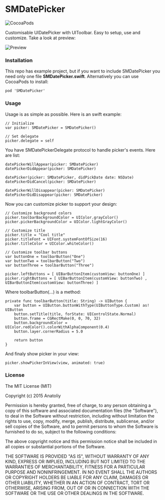 # SMDatePicker

![CocoaPods](https://img.shields.io/cocoapods/v/SMDatePicker.svg)

Customisable UIDatePicker with UIToolbar. Easy to setup, use and customize. Take a look at preview:

![Preview](https://raw.githubusercontent.com/anatoliyv/SMDatePicker/master/Main/SMDatePicker.gif)

### Installation

This repo has example project, but if you want to include SMDatePicker you need only one file **SMDatePicker.swift**. Alternatively you can use CocoaPods to install:

```
pod 'SMDatePicker'
```

### Usage

Usage is as simple as possible. Here is an swift example:

```
// Initialize
var picker: SMDatePicker = SMDatePicker()

// Set delegate
picker.delegate = self
```

You have SMDatePickerDelegate protocol to handle picker's events. Here are list:

```
datePickerWillAppear(picker: SMDatePicker)
datePickerDidAppear(picker: SMDatePicker)
    
datePicker(picker: SMDatePicker, didPickDate date: NSDate)
datePickerDidCancel(picker: SMDatePicker)
    
datePickerWillDisappear(picker: SMDatePicker)
datePickerDidDisappear(picker: SMDatePicker)
```

Now you can customize picker to support your design:

```
// Customize background colors
picker.toolbarBackgroundColor = UIColor.grayColor()
picker.pickerBackgroundColor = UIColor.lightGrayColor()

// Customize title
picker.title = "Cool title"
picker.titleFont = UIFont.systemFontOfSize(16)
picker.titleColor = UIColor.whiteColor()

// Customize toolbar buttons
var buttonOne = toolbarButton("One")
var buttonTwo = toolbarButton("Two")
var buttonThree = toolbarButton("Three")
        
picker.leftButtons = [ UIBarButtonItem(customView: buttonOne) ]
picker.rightButtons = [ UIBarButtonItem(customView: buttonTwo) , UIBarButtonItem(customView: buttonThree) ]
```

Where toolbarButton(...) is a method:

```
private func toolbarButton(title: String) -> UIButton {
    var button = UIButton.buttonWithType(UIButtonType.Custom) as! UIButton
    button.setTitle(title, forState: UIControlState.Normal)
    button.frame = CGRectMake(0, 0, 70, 32)
    button.backgroundColor = UIColor.redColor().colorWithAlphaComponent(0.4)
    button.layer.cornerRadius = 5.0
        
    return button
}
```

And finaly show picker in your view:

```
picker.showPickerInView(view, animated: true)
```

### License

The MIT License (MIT)

Copyright (c) 2015 Anatoliy

Permission is hereby granted, free of charge, to any person obtaining a copy
of this software and associated documentation files (the "Software"), to deal
in the Software without restriction, including without limitation the rights
to use, copy, modify, merge, publish, distribute, sublicense, and/or sell
copies of the Software, and to permit persons to whom the Software is
furnished to do so, subject to the following conditions:

The above copyright notice and this permission notice shall be included in all
copies or substantial portions of the Software.

THE SOFTWARE IS PROVIDED "AS IS", WITHOUT WARRANTY OF ANY KIND, EXPRESS OR
IMPLIED, INCLUDING BUT NOT LIMITED TO THE WARRANTIES OF MERCHANTABILITY,
FITNESS FOR A PARTICULAR PURPOSE AND NONINFRINGEMENT. IN NO EVENT SHALL THE
AUTHORS OR COPYRIGHT HOLDERS BE LIABLE FOR ANY CLAIM, DAMAGES OR OTHER
LIABILITY, WHETHER IN AN ACTION OF CONTRACT, TORT OR OTHERWISE, ARISING FROM,
OUT OF OR IN CONNECTION WITH THE SOFTWARE OR THE USE OR OTHER DEALINGS IN THE
SOFTWARE.
